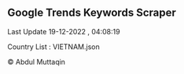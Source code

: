 

## Google Trends Keywords Scraper 
 
Last Update 19-12-2022 , 04:08:19

Country List :
VIETNAM.json



© Abdul Muttaqin 
